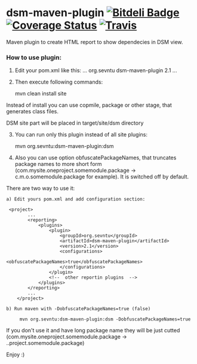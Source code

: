 # dsm-maven-plugin [![Bitdeli Badge](https://d2weczhvl823v0.cloudfront.net/sevntu-checkstyle/dsm-maven-plugin/trend.png)](https://bitdeli.com/free "Bitdeli Badge") [![Coverage Status](https://coveralls.io/repos/sevntu-checkstyle/dsm-maven-plugin/badge.png)](https://coveralls.io/r/sevntu-checkstyle/dsm-maven-plugin) [![Travis](https://secure.travis-ci.org/sevntu-checkstyle/dsm-maven-plugin.png)](http://travis-ci.org/sevntu-checkstyle/dsm-maven-plugin)


Maven plugin to create HTML report to show dependecies in DSM view.


### How to use plugin:

1) Edit your pom.xml like this:
    <project>
        ...
        <reporting>
            <plugins>
                <plugin>
                    <groupId>org.sevntu</groupId>
                    <artifactId>dsm-maven-plugin</artifactId>
                    <version>2.1</version>
                </plugin>
                <!--  other reportin plugins  -->
            </plugins>
        </reporting>
        ...
    </project>

2) Then execute following commands:
    
    mvn clean install site

Instead of install you can use copmile, package or other stage, that generates class files.

DSM site part will be placed in target/site/dsm directory

3) You can run only this plugin instead of all site plugins:
    
    mvn org.sevntu:dsm-maven-plugin:dsm

4) Also you can use option obfuscatePackageNames, that truncates package names to more short form
(com.mysite.oneproject.somemodule.package -> c.m.o.somemodule.package for example). It is switched off by default.

There are two way to use it:

    a) Edit yours pom.xml and add configuration section:

     <project>
            ...
            <reporting>
                <plugins>
                    <plugin>
                        <groupId>org.sevntu</groupId>
                        <artifactId>dsm-maven-plugin</artifactId>
                        <version>2.1</version>
                        <configurations>
                            <obfuscatePackageNames>true</obfuscatePackageNames>
                        </configurations>
                    </plugin>
                    <!--  other reportin plugins  -->
                </plugins>
            </reporting>
            ...
        </project>

    b) Run maven with -DobfuscatePackageNames=true (false)
        
         mvn org.sevntu:dsm-maven-plugin:dsm -DobfuscatePackageNames=true

If you don't use it and have long package name they will be just cutted
(com.mysite.oneproject.somemodule.package -> ..project.somemodule.package)

Enjoy :)
